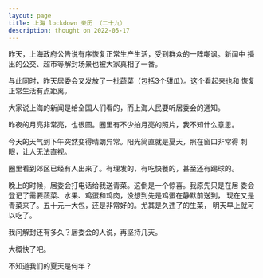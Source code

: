 ```yaml
---
layout: page
title: 上海 lockdown 亲历 （二十九）
description: thought on 2022-05-17
---
```



昨天，上海政府公告说有序恢复正常生产生活，受到群众的一阵嘲讽。新闻中
播出的公交、超市等解封场景也被大家真相了一番。

与此同时，昨天居委会又发放了一批蔬菜（包括3个甜瓜）。这个看起来也和
恢复正常生活有点距离。

大家说上海的新闻是给全国人们看的，而上海人民要听居委会的通知。

昨夜的月亮非常亮，也很圆。圈里有不少拍月亮的照片，我不知什么意思。

今天的天气到下午突然变得晴朗异常。阳光简直就是夏天，照在窗口非常得
刺眼，让人无法直视。

圈里看到郊区已经有人出来了。有理发的，有吃快餐的，甚至还有踢球的。

晚上的时候，居委会打电话给我送青菜。这倒是一个惊喜。我原先只是在居
委会登记了需要蔬菜、水果、鸡蛋和鸡肉，没想到先是鸡蛋在静默前送到，
现在又是青菜来了。五十元一大包，还是非常好的。尤其是久违了的生菜，
明天早上就可以吃了。

我问解封还有多久？居委会的人说，再坚持几天。

大概快了吧。

不知道我们的夏天是何年？